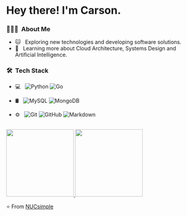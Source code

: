 <h1> Hey there! I'm Carson.</h1>

<h3> 👨🏻‍💻 &nbsp;About Me </h3>

- 🐱 &nbsp; Exploring new technologies and developing software solutions.
- 📖 &nbsp; Learning more about Cloud Architecture, Systems Design and Artificial Intelligence.

<h3> 🛠 &nbsp;Tech Stack</h3>

- 💻 &nbsp;
  ![Python](https://img.shields.io/badge/-Python-333333?style=flat&logo=python)
  ![Go](https://img.shields.io/badge/-Go-333333?style=flat&logo=Go&logoColor=007396)
  
- 🛢 &nbsp;
  ![MySQL](https://img.shields.io/badge/-MySQL-333333?style=flat&logo=mysql)
  ![MongoDB](https://img.shields.io/badge/-MongoDB-333333?style=flat&logo=mongodb)
- ⚙️ &nbsp;
  ![Git](https://img.shields.io/badge/-Git-333333?style=flat&logo=git)
  ![GitHub](https://img.shields.io/badge/-GitHub-333333?style=flat&logo=github)
  ![Markdown](https://img.shields.io/badge/-Markdown-333333?style=flat&logo=markdown)


<br/>

<a href="https://github.com/NUCsimple">
  <img height="180em" src="https://github-readme-stats.vercel.app/api?username=NUCsimple&theme=buefy&show_icons=true" />
  <img height="180em" src="https://github-readme-stats.vercel.app/api/top-langs/?username=NUCsimple&theme=buefy&layout=compact" />
</a>

<br/>

⭐️ From [NUCsimple](https://github.com/NUCsimple)

